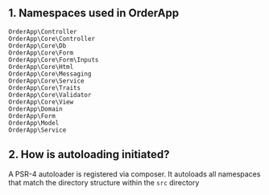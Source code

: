 ## 1. Namespaces used in **OrderApp**
`OrderApp\Controller`\
`OrderApp\Core\Controller`\
`OrderApp\Core\Db`\
`OrderApp\Core\Form`\
`OrderApp\Core\Form\Inputs`\
`OrderApp\Core\Html`\
`OrderApp\Core\Messaging`\
`OrderApp\Core\Service`\
`OrderApp\Core\Traits`\
`OrderApp\Core\Validator`\
`OrderApp\Core\View`\
`OrderApp\Domain`\
`OrderApp\Form`\
`OrderApp\Model`\
`OrderApp\Service`

## 2. How is autoloading initiated?
A PSR-4 autoloader is registered via composer. It autoloads all namespaces that match the directory structure within the `src` directory

